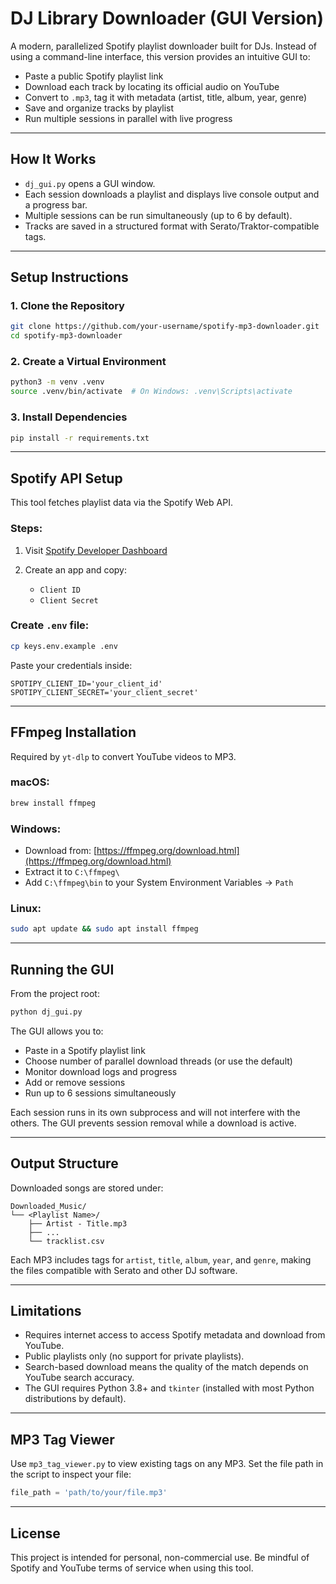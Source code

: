 # DJ Library Downloader (GUI Version)

A modern, parallelized Spotify playlist downloader built for DJs. Instead of using a command-line interface, this version provides an intuitive GUI to:

* Paste a public Spotify playlist link
* Download each track by locating its official audio on YouTube
* Convert to `.mp3`, tag it with metadata (artist, title, album, year, genre)
* Save and organize tracks by playlist
* Run multiple sessions in parallel with live progress

---

## How It Works

* `dj_gui.py` opens a GUI window.
* Each session downloads a playlist and displays live console output and a progress bar.
* Multiple sessions can be run simultaneously (up to 6 by default).
* Tracks are saved in a structured format with Serato/Traktor-compatible tags.

---

## Setup Instructions

### 1. Clone the Repository

```bash
git clone https://github.com/your-username/spotify-mp3-downloader.git
cd spotify-mp3-downloader
```

### 2. Create a Virtual Environment

```bash
python3 -m venv .venv
source .venv/bin/activate  # On Windows: .venv\Scripts\activate
```

### 3. Install Dependencies

```bash
pip install -r requirements.txt
```

---

## Spotify API Setup

This tool fetches playlist data via the Spotify Web API.

### Steps:

1. Visit [Spotify Developer Dashboard](https://developer.spotify.com/dashboard/)
2. Create an app and copy:

   * `Client ID`
   * `Client Secret`

### Create `.env` file:

```bash
cp keys.env.example .env
```

Paste your credentials inside:

```
SPOTIPY_CLIENT_ID='your_client_id'
SPOTIPY_CLIENT_SECRET='your_client_secret'
```

---

## FFmpeg Installation

Required by `yt-dlp` to convert YouTube videos to MP3.

### macOS:

```bash
brew install ffmpeg
```

### Windows:

* Download from: [https://ffmpeg.org/download.html](https://ffmpeg.org/download.html)
* Extract it to `C:\ffmpeg\`
* Add `C:\ffmpeg\bin` to your System Environment Variables → `Path`

### Linux:

```bash
sudo apt update && sudo apt install ffmpeg
```

---

## Running the GUI

From the project root:

```bash
python dj_gui.py
```

The GUI allows you to:

* Paste in a Spotify playlist link
* Choose number of parallel download threads (or use the default)
* Monitor download logs and progress
* Add or remove sessions
* Run up to 6 sessions simultaneously

Each session runs in its own subprocess and will not interfere with the others. The GUI prevents session removal while a download is active.

---

## Output Structure

Downloaded songs are stored under:

```
Downloaded_Music/
└── <Playlist Name>/
    ├── Artist - Title.mp3
    ├── ...
    └── tracklist.csv
```

Each MP3 includes tags for `artist`, `title`, `album`, `year`, and `genre`, making the files compatible with Serato and other DJ software.

---

## Limitations

* Requires internet access to access Spotify metadata and download from YouTube.
* Public playlists only (no support for private playlists).
* Search-based download means the quality of the match depends on YouTube search accuracy.
* The GUI requires Python 3.8+ and `tkinter` (installed with most Python distributions by default).

---

## MP3 Tag Viewer

Use `mp3_tag_viewer.py` to view existing tags on any MP3. Set the file path in the script to inspect your file:

```python
file_path = 'path/to/your/file.mp3'
```

---

## License

This project is intended for personal, non-commercial use. Be mindful of Spotify and YouTube terms of service when using this tool.
